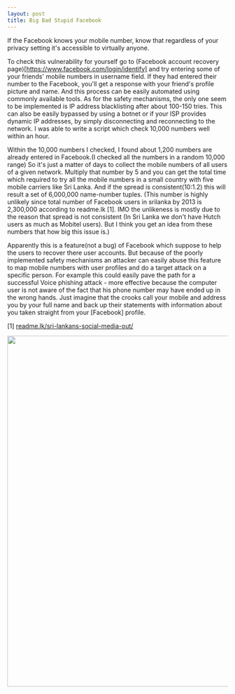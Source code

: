 ```yaml
---
layout: post
title: Big Bad Stupid Facebook
---
```


If the Facebook knows your mobile number, know that regardless of your privacy setting it's accessible to virtually anyone.

To check this vulnerability for yourself go to (Facebook account recovery page)[https://www.facebook.com/login/identify] and try entering some of your friends' mobile numbers in username field. If they had entered their number to the Facebook, you'll get a response with your friend's profile picture and name. And this process can be easily automated using commonly available tools. As for the safety mechanisms, the only one seem to be implemented is IP address blacklisting after about 100-150 tries. This can also be easily bypassed by using a botnet or if your ISP provides dynamic IP addresses, by simply disconnecting and reconnecting to the network. I was able to write a script which check 10,000 numbers well within an hour.

Within the 10,000 numbers I checked, I found about 1,200 numbers are already entered in Facebook.(I checked all the numbers in a random 10,000 range) So it's just a matter of days to collect the mobile numbers of all users of a given network. Multiply that number by 5 and you can get the total time which required to try all the mobile numbers in a small country with five mobile carriers like Sri Lanka. And if the spread is consistent(10:1.2) this will result a set of 6,000,000 name-number tuples. (This number is highly unlikely since total number of Facebook users in srilanka by 2013 is 2,300,000 according to readme.lk [1]. IMO the unlikeness is mostly due to the reason that spread is not consistent (In Sri Lanka we don't have Hutch users as much as Mobitel users). But I think you get an idea from these numbers that how big this issue is.)

Apparently this is a feature(not a bug) of Facebook which suppose to help the users to recover there user accounts. But because of the  poorly implemented safety mechanisms an attacker can easily abuse this feature to map mobile numbers with user profiles and do a target attack on a specific person. For example this could easily pave the path for a successful Voice phishing attack - more effective because the computer user is not aware of the fact that his phone number may have ended up in the wrong hands. Just imagine that the crooks call your mobile and address you by your full name and back up their statements with information about you taken straight from your [Facebook] profile.

[1] [readme.lk/sri-lankans-social-media-out/](http://readme.lk/sri-lankans-social-media-out/)

<div align="center"><img src="{{ site.baseurl }}/assets/cat.png" style="width: 800px;"></div>
